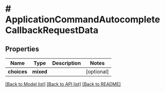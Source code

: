 # # ApplicationCommandAutocompleteCallbackRequestData

## Properties

Name | Type | Description | Notes
------------ | ------------- | ------------- | -------------
**choices** | **mixed** |  | [optional]

[[Back to Model list]](../../README.md#models) [[Back to API list]](../../README.md#endpoints) [[Back to README]](../../README.md)
